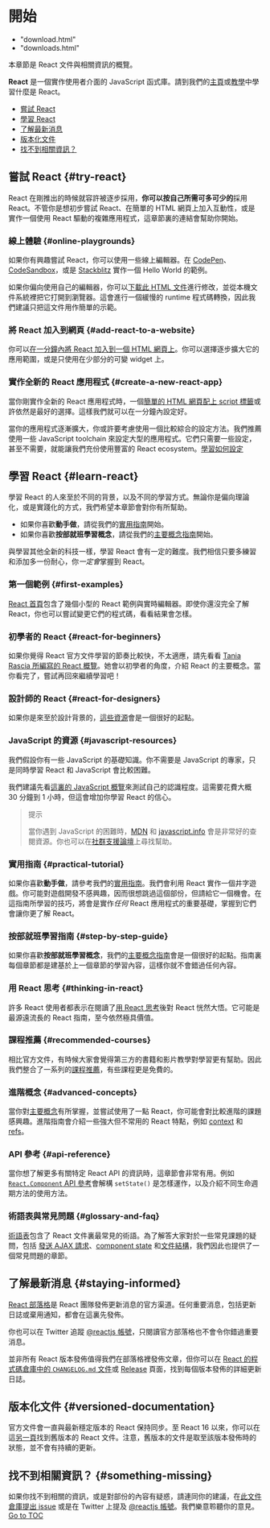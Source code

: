 
# 開始
  - "download.html"
  - "downloads.html"


本章節是 React 文件與相關資訊的概覽。

**React** 是一個實作使用者介面的 JavaScript 函式庫。請到我們的[主頁](/)或[教學](/tutorial/tutorial.html)中學習什麼是 React。



- [嘗試 React](#try-react)
- [學習 React](#learn-react)
- [了解最新消息](#staying-informed)
- [版本化文件](#versioned-documentation)
- [找不到相關資訊？](#something-missing)

## 嘗試 React {#try-react}

React 在剛推出的時候就容許被逐步採用，**你可以按自己所需可多可少的**採用 React。不管你是想初步嘗試 React、在簡單的 HTML 網頁上加入互動性，或是實作一個使用 React 驅動的複雜應用程式，這章節裏的連結會幫助你開始。

### 線上體驗 {#online-playgrounds}

如果你有興趣嘗試 React，你可以使用一些線上編輯器。在 [CodePen](codepen://hello-world)、[CodeSandbox](https://codesandbox.io/s/new)，或是 [Stackblitz](https://stackblitz.com/fork/react) 實作一個 Hello World 的範例。

如果你偏向使用自己的編輯器，你可以[下載此 HTML 文件](https://raw.githubusercontent.com/reactjs/reactjs.org/main/static/html/single-file-example.html)進行修改，並從本機文件系統裡把它打開到瀏覽器。這會進行一個緩慢的 runtime 程式碼轉換，因此我們建議只把這文件用作簡單的示範。

### 將 React 加入到網頁 {#add-react-to-a-website}

你可以[在一分鐘內將 React 加入到一個 HTML 網頁上](./add-react-to-a-website.html)。你可以選擇逐步擴大它的應用範圍，或是只使用在少部分的可變 widget 上。

### 實作全新的 React 應用程式 {#create-a-new-react-app}

當你剛實作全新的 React 應用程式時，一個[簡單的 HTML 網頁配上 script 標籤](./add-react-to-a-website.html)或許依然是最好的選擇。這樣我們就可以在一分鐘內設定好。

當你的應用程式逐漸擴大，你或許要考慮使用一個比較綜合的設定方法。我們推薦使用一些 JavaScript toolchain 來設定大型的應用程式。它們只需要一些設定，甚至不需要，就能讓我們充份使用豐富的 React ecosystem。[學習如何設定](./create-a-new-react-app.html)

## 學習 React {#learn-react}

學習 React 的人來至於不同的背景，以及不同的學習方式。無論你是偏向理論化，或是實踐化的方式，我們希望本章節會對你有所幫助。

* 如果你喜歡**動手做**，請從我們的[實用指南](/tutorial/tutorial.html)開始。
* 如果你喜歡**按部就班學習概念**，請從我們的[主要概念指南](./hello-world.html)開始。

與學習其他全新的科技一樣，學習 React 會有一定的難度。我們相信只要多練習和添加多一份耐心，你*一定會*掌握到 React。

### 第一個範例 {#first-examples}

[React 首頁](/)包含了幾個小型的 React 範例與實時編輯器。即使你還沒完全了解 React，你也可以嘗試變更它們的程式碼，看看結果會怎樣。

### 初學者的 React {#react-for-beginners}

如果你覺得 React 官方文件學習的節奏比較快，不太適應，請先看看 [Tania Rascia 所編寫的 React 概覽](https://www.taniarascia.com/getting-started-with-react/)。她會以初學者的角度，介紹 React 的主要概念。當你看完了，嘗試再回來繼續學習吧！

### 設計師的 React {#react-for-designers}

如果你是來至於設計背景的，[這些資源](https://reactfordesigners.com/)會是一個很好的起點。

### JavaScript 的資源 {#javascript-resources}

我們假設你有一些 JavaScript 的基礎知識。你不需要是 JavaScript 的專家，只是同時學習 React 和 JavaScript 會比較困難。

我們建議先看[這裏的 JavaScript 概覽](https://developer.mozilla.org/zh-TW/docs/Web/JavaScript/A_re-introduction_to_JavaScript)來測試自己的認識程度。這需要花費大概 30 分鐘到 1 小時，但這會增加你學習 React 的信心。

>提示
>
>當你遇到 JavaScript 的困難時，[MDN](https://developer.mozilla.org/en-US/docs/Web/JavaScript) 和 [javascript.info](https://javascript.info/) 會是非常好的查閱資源。你也可以在[社群支援論壇](/community/support.html)上尋找幫助。

### 實用指南 {#practical-tutorial}

如果你喜歡**動手做**，請參考我們的[實用指南](/tutorial/tutorial.html)。我們會利用 React 實作一個井字遊戲。你可能對遊戲開發不感興趣，因而很想跳過這個部份，但請給它一個機會。在這指南所學習的技巧，將會是實作*任何* React 應用程式的重要基礎，掌握到它們會讓你更了解 React。

### 按部就班學習指南 {#step-by-step-guide}

如果你喜歡**按部就班學習概念**，我們的[主要概念指南](./hello-world.html)會是一個很好的起點。指南裏每個章節都是建基於上一個章節的學習內容，這樣你就不會錯過任何內容。

### 用 React 思考 {#thinking-in-react}

許多 React 使用者都表示在閱讀了[用 React 思考](./thinking-in-react.html)後對 React 恍然大悟。它可能是最源遠流長的 React 指南，至今依然極具價值。

### 課程推薦 {#recommended-courses}

相比官方文件，有時候大家會覺得第三方的書籍和影片教學對學習更有幫助。因此我們整合了一系列的[課程推薦](/community/courses.html)，有些課程更是免費的。

### 進階概念 {#advanced-concepts}

當你對[主要概念](./hello-world.html)有所掌握，並嘗試使用了一點 React，你可能會對比較進階的課題感興趣。進階指南會介紹一些強大但不常用的 React 特點，例如 [context](./context.html) 和 [refs](./refs-and-the-dom.html)。

### API 參考 {#api-reference}

當你想了解更多有關特定 React API 的資訊時，這章節會非常有用。例如 [`React.Component` API 參考](./react-component.html)會解構 `setState()` 是怎樣運作，以及介紹不同生命週期方法的使用方法。

### 術語表與常見問題 {#glossary-and-faq}

[術語表](./glossary.html)包含了 React 文件裏最常見的術語。為了解答大家對於一些常見課題的疑問，包括 [發送 AJAX 請求](./faq-ajax.html)、[component state](./faq-state.html) 和[文件結構](./faq-structure.html)，我們因此也提供了一個常見問題的章節。

## 了解最新消息 {#staying-informed}

[React 部落格](/blog/)是 React 團隊發佈更新消息的官方渠道。任何重要消息，包括更新日誌或棄用通知，都會在這裏先發佈。

你也可以在 Twitter 追蹤 [@reactjs 帳號](https://twitter.com/reactjs)，只閱讀官方部落格也不會令你錯過重要消息。

並非所有 React 版本發佈值得我們在部落格裡發佈文章，但你可以在 [React 的程式碼倉庫中的 `CHANGELOG.md` 文件](https://github.com/facebook/react/blob/main/CHANGELOG.md)或 [Release](https://github.com/facebook/react/releases) 頁面，找到每個版本發佈的詳細更新日誌。

## 版本化文件 {#versioned-documentation}

官方文件會一直與最新穩定版本的 React 保持同步。至 React 16 以來，你可以在這[另一頁](/versions)找到舊版本的 React 文件。注意，舊版本的文件是取至該版本發佈時的狀態，並不會有持續的更新。

## 找不到相關資訊？ {#something-missing}

如果你找不到相關的資訊，或是對部份的內容有疑惑，請連同你的建議，在[此文件倉庫提出 issue](https://github.com/reactjs/reactjs.org/issues/new) 或是在 Twitter 上提及 [@reactjs 帳號](https://twitter.com/reactjs)。我們樂意聆聽你的意見。
<span style="float: footnote;"><a href="./index.html#toc">Go to TOC</a></span>
